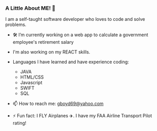 ### A Little About ME! 👋
I am a self-taught software developer who loves to code and solve problems.  

- 🛠️ I’m currently working on a web app to calculate a government employee's retirement salary
- I'm also working on my REACT skills.
- Languages I have learned and have experience coding: 
  - JAVA
  - HTML/CSS
  - Javascript
  - SWIFT
  - SQL

- 📫 How to reach me: gboyd69@yahoo.com
- ⚡ Fun fact: I FLY Airplanes ✈️.  I have my FAA Airline Transport Pilot rating!

<!--
- 👯 I’m looking to collaborate on ...
- 🤔 I’m looking for help with ...
- 💬 Ask me about ...


-->
